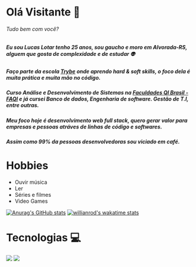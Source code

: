 # Olá Visitante 👋 

###### Tudo bem com você?

##### Eu sou Lucas Lotar tenho 25 anos, sou gaucho e moro em Alvorada-RS, alguem que gosta de complexidade e de estudar :alien:

##### Faço parte da escola [Trybe](https://www.betrybe.com/) onde aprendo hard & soft skills, o foco dela é muita prática e muita mão no código.

##### Curso Análise e Desenvolvimento de Sistemas na [Faculdades QI Brasil - FAQI](https://qi.edu.br/) e já cursei Banco de dados, Engenharia de software. Gestão de T.I, entre outras.

##### Meu foco hoje é desenvolvimento web full stack, quero gerar valor para empresas e pessoas atráves de linhas de código e softwares.

##### Assim como 99% da pessoas desenvolvedoras sou viciado em café.

# Hobbies
* Ouvir música
* Ler
* Séries e filmes
* Video Games

[![Anurag's GitHub stats](https://github-readme-stats.vercel.app/api?username=Lotar-lucas&count_private=true&show_icons=true&theme=chartreuse-dark)](https://github.com/anuraghazra/github-readme-stats)
[![willianrod's wakatime stats](https://github-readme-stats.vercel.app/api/wakatime?username=Lotar-lucas)](https://github.com/Lotar-lucas/github-readme-stats)


# Tecnologias :computer:
<img src="https://img.shields.io/badge/JavaScript-F7DF1E?style=for-the-badge&logo=javascript&logoColor=black" />
<img src="https://img.shields.io/badge/JavaScript-F7DF1E?style=for-the-badge&logo=javascript&logoColor=black" />



